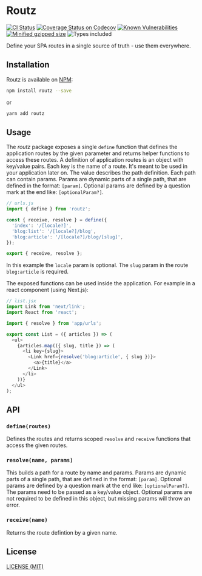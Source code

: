 # Routz

[![CI Status](https://github.com/schorfES/routz/actions/workflows/ci.yml/badge.svg)](https://github.com/schorfES/routz/actions)
[![Coverage Status on Codecov](https://codecov.io/gh/schorfES/routz/branch/master/graph/badge.svg)](https://codecov.io/gh/schorfES/routz)
[![Known Vulnerabilities](https://snyk.io/test/github/schorfES/routz/badge.svg)](https://snyk.io/test/github/schorfES/routz)
[![Minified gzipped size](https://badgen.net/bundlephobia/minzip/routz)](https://bundlephobia.com/result?p=routz)
![Types included](https://badgen.net/npm/types/tslib)

Define your SPA routes in a single source of truth - use them everywhere.

## Installation

Routz is available on [NPM](https://www.npmjs.com/package/routz):

```bash
npm install routz --save
```

or

```bash
yarn add routz
```

## Usage

The _routz_ package exposes a single `define` function that defines the application routes by the given parameter and returns helper functions to access these routes. A definition of application routes is an object with key/value pairs. Each key is the name of a route. It's meant to be used in your application later on. The value describes the path definition. Each path can contain params. Params are dynamic parts of a single path, that are defined in the format: `[param]`. Optional params are defined by a question mark at the end like: `[optionalParam?]`.

```javascript
// urls.js
import { define } from 'routz';

const { receive, resolve } = define({
  'index': '/[locale?]',
  'blog:list': '/[locale?]/blog',
  'blog:article': '/[locale?]/blog/[slug]',
});

export { receive, resolve };
```

In this example the `locale` param is optional. The `slug` param in the route `blog:article` is required.

The exposed functions can be used inside the application. For example in a react component (using Next.js):

```javascript
// list.jsx
import Link from 'next/link';
import React from 'react';

import { resolve } from 'app/urls';

export const List = ({ articles }) => (
  <ul>
    {articles.map(({ slug, title }) => (
      <li key={slug}>
        <Link href={resolve('blog:article', { slug })}>
          <a>{title}</a>
        </Link>
      </li>
    ))}
  </ul>
);
```

## API

### `define(routes)`

Defines the routes and returns scoped `resolve` and `receive` functions that access the given routes.

### `resolve(name, params)`

This builds a path for a route by name and params. Params are dynamic parts of a single path, that are defined in the format: `[param]`. Optional params are defined by a question mark at the end like: `[optionalParam?]`. The params need to be passed as a key/value object. Optional params are not required to be defined in this object, but missing params will throw an error.

### `receive(name)`

Returns the route defintion by a given name.

## License

[LICENSE (MIT)](./LICENSE)

